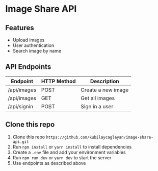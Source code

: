 # Image Share API

## Features

- Upload images
- User authentication
- Search image by name

## API Endpoints

| Endpoint        | HTTP Method   | Description                                 |
| --------------- | ------------- | ------------------------------------------- |
| /api/images  | POST          | Create a new image                          |
| /api/images  | GET           | Get all images                              |
| /api/signin  | POST          | Sign in a user                               |

## Clone this repo

1. Clone this repo `https://github.com/kubilaycaglayan/image-share-api.git`
2. Run `npm install` or `yarn install` to install dependencies
3. Create a `.env` file and add your environment variables
4. Run `npm run dev` or `yarn dev` to start the server
5. Use endpoints as described above

